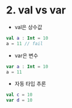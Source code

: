 # 2. val vs var

- val은 상수값

```kotlin
val a : Int = 10
a = 11 // fail 
```

- var은 변수

```kotlin
var a : Int = 10
a = 11
```

- 자동 타입 추론

```kotlin
val c = 10
var d = 10
```
